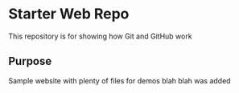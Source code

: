 # Starter Web Repo

This repository is for showing how Git and GitHub work

## Purpose

Sample website with plenty of files for demos blah blah was added